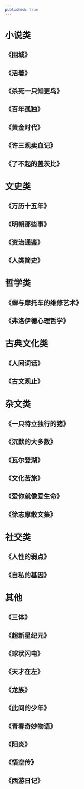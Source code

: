 ```yaml
---
published: true
---
```

# 小说类  
## 《围城》  
## 《活着》  
## 《杀死一只知更鸟》  
## 《百年孤独》  
## 《黄金时代》  
## 《许三观卖血记》  
## 《了不起的盖茨比》  
# 文史类
## 《万历十五年》  
## 《明朝那些事》  
## 《资治通鉴》  
## 《人类简史》
# 哲学类
## 《蝉与摩托车的维修艺术》  
## 《弗洛伊德心理哲学》  
# 古典文化类  
## 《人间词话》  
## 《古文观止》  
# 杂文类
## 《一只特立独行的猪》  
## 《沉默的大多数》  
## 《瓦尔登湖》  
## 《文化苦旅》  
## 《爱你就像爱生命》  
## 《徐志摩散文集》  
# 社交类
## 《人性的弱点》  
## 《自私的基因》  
# 其他
## 《三体》  
## 《超新星纪元》  
## 《球状闪电》  
## 《天才在左》  
## 《龙族》  
## 《此间的少年》  
## 《青春奇妙物语》  
## 《阳炎》  
## 《悟空传》  
## 《西游日记》
